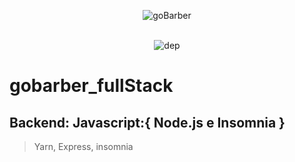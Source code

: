 <p align="center"><img src="https://raw.githubusercontent.com/radaelilucca/gobarber/master/src/assets/GoBarber.png" alt="goBarber" align="center"/>
   </p>
<p align="center"> </br><img src="https://david-dm.org/radaelilucca/gobarber.svg" alt="dep"/></p>

# gobarber_fullStack

## Backend: Javascript:{ Node.js e Insomnia }
>Yarn, Express, insomnia
